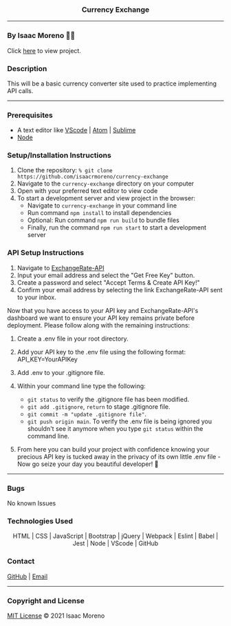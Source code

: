 <h3 align="center">
Currency Exchange</h3>

<hr style="height: 1px; border:none; color:#333; background" />

### By Isaac Moreno 👨‍💻

Click [here](https://isaacrmoreno.github.io/currency-exchange/) to view project.

### Description

This will be a basic currency converter site used to practice implementing API calls.

<hr style="height: 1px; border:none; color:#333;" />

### Prerequisites

- A text editor like [VScode](https://code.visualstudio.com/) | [Atom](https://atom.io/) | [Sublime](https://www.sublimetext.com/)
- [Node](https://nodejs.org/en/)

### Setup/Installation Instructions

1. Clone the repository: `% git clone https://github.com/isaacrmoreno/currency-exchange`
2. Navigate to the `currency-exchange` directory on your computer
3. Open with your preferred text editor to view code
4. To start a development server and view project in the browser:
   - Navigate to `currency-exchange` in your command line
   - Run command `npm install` to install dependencies
   - Optional: Run command `npm run build` to bundle files
   - Finally, run the command `npm run start` to start a development server

### API Setup Instructions

1. Navigate to [ExchangeRate-API](https://www.exchangerate-api.com/)
2. Input your email address and select the "Get Free Key" button.
3. Create a password and select "Accept Terms & Create API Key!"
4. Confirm your email address by selecting the link ExchangeRate-API sent to your inbox.

Now that you have access to your API key and ExchangeRate-API's dashboard we want to ensure your API key remains private before deployment. Please follow along with the remaining instructions:

1. Create a .env file in your root directory.
2. Add your API key to the .env file using the following format: API_KEY=YourAPIKey
3. Add .env to your .gitignore file.
4. Within your command line type the following:

   - `git status` to verify the .gitignore file has been modified.
   - `git add .gitignore`, `return` to stage .gitignore file.
   - `git commit -m "update .gitignore file"`.
   - `git push origin main`. To verify the .env file is being ignored you shouldn't see it anymore when you type `git status` within the command line.

5. From here you can build your project with confidence knowing your precious API key is tucked away in the privacy of its own little .env file - Now go seize your day you beautiful developer! 🎉

<hr style="height: 1px; border:none; color:#333;" />

### Bugs

No known Issues

### Technologies Used

<p align="center">
HTML | CSS | JavaScript | Bootstrap | jQuery | Webpack | Eslint | Babel | Jest | Node | VScode | GitHub</p>

### Contact

[GitHub](https://github.com/isaacrmoreno) | [Email](mailto:ipdxcreative@gmail.com)

<hr style="height: 1px; border:none; color:#333;" />

### Copyright and License

[MIT License](license) &copy; 2021 Isaac Moreno

